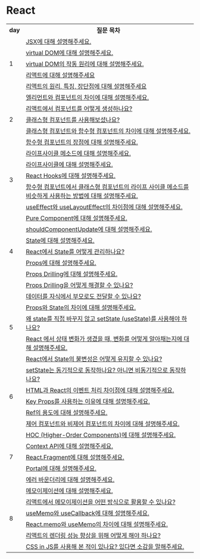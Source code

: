 # React

<table>
	<tr>
		<th>day</th>
    <th>질문 목차</th>
  </tr>
  <tr>
    <td rowspan="5">1</td>
    <td><a href="https://github.com/SDWoo/JMZS/blob/main/React/day01/JSX%EC%97%90%20%EB%8C%80%ED%95%9C%20%EC%84%A4%EB%AA%85.md">JSX에 대해 설명해주세요.</a></td>
  </tr>
  <tr>
    <td><a href="https://github.com/SDWoo/JMZS/blob/main/React/day01/virtual%20DOM%20%EC%84%A4%EB%AA%85.md">virtual DOM에 대해 설명해주세요.</a></td>
  </tr>
  <tr>
    <td><a href="https://github.com/SDWoo/JMZS/blob/main/React/day01/virtual%20DOM%EC%9D%98%20%EC%9E%91%EB%8F%99%20%EC%9B%90%EB%A6%AC.md">virtual DOM의 작동 원리에 대해 설명해주세요.</a></td>
  </tr>
  <tr>
    <td><a href="https://github.com/SDWoo/JMZS/blob/main/React/day01/%EB%A6%AC%EC%95%A1%ED%8A%B8%EC%97%90%20%EB%8C%80%ED%95%9C%20%EC%84%A4%EB%AA%85.md">리액트에 대해 설명해주세요</a></td>
  </tr>
  <tr>
    <td><a href="https://github.com/SDWoo/JMZS/blob/main/React/day01/%EB%A6%AC%EC%95%A1%ED%8A%B8%EC%9D%98%EC%9B%90%EB%A6%AC%2C%ED%8A%B9%EC%A7%95%2C%EC%9E%A5%EB%8B%A8%EC%A0%90.md">리액트의 원리, 특징, 장단점에 대해 설명해주세요</a></td>
  </tr>
   <tr>
    <td rowspan="5">2</td>
    <td><a href="https://github.com/SDWoo/JMZS/blob/main/React/day02/%EC%97%98%EB%A6%AC%EB%A8%BC%ED%8A%B8%EC%99%80%20%EC%BB%B4%ED%8F%AC%EB%84%8C%ED%8A%B8%EC%9D%98%20%EC%B0%A8%EC%9D%B4.md">엘리먼트와 컴포넌트의 차이에 대해 설명해주세요.</a></td>
  </tr>
  <tr>
    <td><a href="https://github.com/SDWoo/JMZS/blob/main/React/day02/%EC%BB%B4%ED%8F%AC%EB%84%8C%ED%8A%B8%20%EC%83%9D%EC%84%B1.md">리액트에서 컴포넌트를 어떻게 생성하나요?</a></td>
  </tr>
  <tr>
    <td><a href="https://github.com/SDWoo/JMZS/blob/main/React/day02/%ED%81%B4%EB%9E%98%EC%8A%A4%20%EC%BB%B4%ED%8F%AC%EB%84%8C%ED%8A%B8.md">클래스형 컴포넌트를 사용해보셨나요?</a></td>
  </tr>
  <tr>
    <td><a href="https://github.com/SDWoo/JMZS/blob/main/React/day02/%ED%81%B4%EB%9E%98%EC%8A%A4%20%EC%BB%B4%ED%8F%AC%EB%84%8C%ED%8A%B8%EC%99%80%20%ED%95%A8%EC%88%98%ED%98%95%20%EC%BB%B4%ED%8F%AC%EB%84%8C%ED%8A%B8%EC%9D%98%20%EC%B0%A8%EC%9D%B4.md">클래스형 컴포넌트와 함수형 컴포넌트의 차이에 대해 설명해주세요.</a></td>
  </tr>
  <tr>
    <td><a href="https://github.com/SDWoo/JMZS/blob/main/React/day02/%ED%95%A8%EC%88%98%ED%98%95%20%EC%BB%B4%ED%8F%AC%EB%84%8C%ED%8A%B8%EC%9D%98%20%EC%9E%A5%EC%A0%90.md">함수형 컴포넌트의 장점에 대해 설명해주세요.</a></td>
  </tr>
  <tr>
    <td rowspan="5">3</td>
    <td><a href="https://github.com/SDWoo/JMZS/blob/main/React/day03/%EB%9D%BC%EC%9D%B4%ED%94%84%EC%82%AC%EC%9D%B4%ED%81%B4%20%EB%A9%94%EC%86%8C%EB%93%9C%EC%97%90%20%EB%8C%80%ED%95%9C%20%EC%84%A4%EB%AA%85.md">라이프사이클 메소드에 대해 설명해주세요.</a></td>
  </tr>
  <tr>
    <td><a href="https://github.com/SDWoo/JMZS/blob/main/React/day03/%EB%9D%BC%EC%9D%B4%ED%94%84%EC%82%AC%EC%9D%B4%ED%81%B4%EC%97%90%20%EB%8C%80%ED%95%9C%20%EC%84%A4%EB%AA%85.md">라이프사이클에 대해 설명해주세요.</a></td>
  </tr>
  <tr>
    <td><a href="https://github.com/SDWoo/JMZS/blob/main/React/day03/React%20Hooks%EC%97%90%20%EB%8C%80%ED%95%9C%20%EC%84%A4%EB%AA%85.md">React Hooks에 대해 설명해주세요.</a></td>
  </tr>
  <tr>
    <td><a href="https://github.com/SDWoo/JMZS/blob/main/React/day03/%ED%95%A8%EC%88%98%ED%98%95%20%EC%BB%B4%ED%8F%AC%EB%84%8C%ED%8A%B8%EC%97%90%EC%84%9C%20%ED%81%B4%EB%9E%98%EC%8A%A4%ED%98%95%20%EC%BB%B4%ED%8F%AC%EB%84%8C%ED%8A%B8%EC%9D%98%20%EB%9D%BC%EC%9D%B4%ED%94%84%20%EC%82%AC%EC%9D%B4%ED%81%B4%20%EB%A9%94%EC%86%8C%EB%93%9C%EB%A5%BC%20%EB%B9%84%EC%8A%B7%ED%95%98%EA%B2%8C%20%EC%82%AC%EC%9A%A9%ED%95%98%EB%8A%94%20%EB%B0%A9%EB%B2%95%EC%97%90%20%EB%8C%80%ED%95%9C%20%EC%84%A4%EB%AA%85.md">함수형 컴포넌트에서 클래스형 컴포넌트의 라이프 사이클 메소드를 비슷하게 사용하는 방법에 대해 설명해주세요.</a></td>
  </tr>
  <tr>
    <td><a href="https://github.com/SDWoo/JMZS/blob/main/React/day03/useEffect%EC%99%80%20useLayoutEffect%EC%9D%98%20%EC%B0%A8%EC%9D%B4%EC%A0%90.md">useEffect와 useLayoutEffect의 차이점에 대해 설명해주세요.</a></td>
  </tr>

  <tr>
    <td rowspan="7">4</td>
    <td><a href="https://github.com/SDWoo/JMZS/blob/main/React/day04/pure%20component%EC%97%90%20%EB%8C%80%ED%95%9C%20%EC%84%A4%EB%AA%85.md">Pure Component에 대해 설명해주세요.</a></td>
  </tr>
  <tr>
    <td><a href="https://github.com/SDWoo/JMZS/blob/main/React/day04/shouldComponentUpdate%EC%97%90%20%EB%8C%80%ED%95%9C%20%EC%84%A4%EB%AA%85.md">shouldComponentUpdate에 대해 설명해주세요.</a></td>
  </tr>
  <tr>
    <td><a href="https://github.com/SDWoo/JMZS/blob/main/React/day04/State%EC%97%90%20%EB%8C%80%ED%95%9C%20%EC%84%A4%EB%AA%85.md">State에 대해 설명해주세요.</a></td>
  </tr>
  <tr>
    <td><a href="https://github.com/SDWoo/JMZS/blob/main/React/day04/%EB%A6%AC%EC%95%A1%ED%8A%B8%EC%97%90%EC%84%9C%EC%9D%98%20state%20%EA%B4%80%EB%A6%AC.md">React에서 State를 어떻게 관리하나요?</a></td>
  </tr>
  <tr>
    <td><a href="https://github.com/SDWoo/JMZS/blob/main/React/day04/props%EC%97%90%20%EB%8C%80%ED%95%9C%20%EC%84%A4%EB%AA%85.md">Props에 대해 설명해주세요.</a></td>
  </tr>
  <tr>
    <td><a href="https://github.com/SDWoo/JMZS/blob/main/React/day04/props%20drilling%EC%97%90%20%EB%8C%80%ED%95%9C%20%EC%84%A4%EB%AA%85.md">Props Drilling에 대해 설명해주세요.</a></td>
  </tr>
  <tr>
    <td><a href="https://github.com/SDWoo/JMZS/blob/main/React/day04/props%20drilling%20%ED%95%B4%EA%B2%B0%20%EB%B0%A9%EC%95%88.md">Props Drilling을 어떻게 해결할 수 있나요?</a></td>
  </tr>
  
   <tr>
    <td rowspan="5">5</td>
    <td><a href="https://github.com/SDWoo/JMZS/blob/main/React/day05/%EC%9E%90%EC%8B%9D%20%EB%8D%B0%EC%9D%B4%ED%84%B0%EB%A5%BC%20%EB%B6%80%EB%AA%A8%EB%A1%9C%20%EC%A0%84%EB%8B%AC.md">데이터를 자식에서 부모로도 전달할 수 있나요?</a></td>
  </tr>
  <tr>
    <td><a href="https://github.com/SDWoo/JMZS/blob/main/React/day05/props%EC%99%80%20state%EC%9D%98%20%EC%B0%A8%EC%9D%B4.md">Props와 State의 차이에 대해 설명해주세요.</a></td>
  </tr>
  <tr>
    <td><a href="https://github.com/SDWoo/JMZS/blob/main/React/day05/setState(useState)%EC%9D%98%20%EC%82%AC%EC%9A%A9%20%EC%9D%B4%EC%9C%A0.md">왜 state를 직접 바꾸지 않고 setState (useState)를 사용해야 하나요?</a></td>
  </tr>
  <tr>
    <td><a href="https://github.com/SDWoo/JMZS/blob/main/React/day05/React%EC%9D%98%20%EC%83%81%ED%83%9C%20%EB%B3%80%ED%99%94%20%EA%B0%90%EC%A7%80.md">React 에서 상태 변화가 생겼을 때, 변화를 어떻게 알아채는지에 대해 설명해주세요.</a></td>
  </tr>
  <tr>
    <td><a href="https://github.com/SDWoo/JMZS/blob/main/React/day05/state%EC%9D%98%20%EB%B6%88%EB%B3%80%EC%84%B1%20%EC%9C%A0%EC%A7%80%20%EB%B0%A9%EB%B2%95.md">React에서 State의 불변성은 어떻게 유지할 수 있나요?</a></td>
  </tr>

  <tr>
    <td rowspan="5">6</td>
    <td><a href="https://github.com/SDWoo/JMZS/blob/main/React/day06/setState%EB%8A%94%20%EC%99%9C%20%EB%B9%84%EB%8F%99%EA%B8%B0%EC%A0%81%EC%9C%BC%EB%A1%9C%20%EB%8F%99%EC%9E%91%ED%95%98%EB%82%98%EC%9A%94.md">setState는 동기적으로 동작하나요? 아니면 비동기적으로 동작하나요?</a></td>
  </tr>
  <tr>
    <td><a href="https://github.com/SDWoo/JMZS/blob/main/React/day06/HTML%EA%B3%BC%20React%EC%9D%98%20%EC%9D%B4%EB%B2%A4%ED%8A%B8%20%EC%B2%98%EB%A6%AC%20%EC%B0%A8%EC%9D%B4%EC%A0%90.md">HTML과 React의 이벤트 처리 차이점에 대해 설명해주세요.</a></td>
  </tr>
  <tr>
    <td><a href="https://github.com/SDWoo/JMZS/blob/main/React/day06/key%20props%EB%A5%BC%20%EC%82%AC%EC%9A%A9%ED%95%98%EB%8A%94%20%EC%9D%B4%EC%9C%A0.md">Key Props를 사용하는 이유에 대해 설명해주세요.</a></td>
  </tr>
  <tr>
    <td><a href="https://github.com/SDWoo/JMZS/blob/main/React/day06/ref%EC%9D%98%20%EC%9A%A9%EB%8F%84.md">Ref의 용도에 대해 설명해주세요.</a></td>
  </tr>
  <tr>
    <td><a href="https://github.com/SDWoo/JMZS/blob/main/React/day06/%EC%A0%9C%EC%96%B4%20%EC%BB%B4%ED%8F%AC%EB%84%8C%ED%8A%B8%EC%99%80%20%EB%B9%84%EC%A0%9C%EC%96%B4%20%EC%BB%B4%ED%8F%AC%EB%84%8C%ED%8A%B8%EC%9D%98%20%EC%B0%A8%EC%9D%B4.md">제어 컴포넌트와 비제어 컴포넌트의 차이에 대해 설명해주세요.</a></td>
  </tr>

  <tr>
    <td rowspan="5">7</td>
    <td><a href="https://github.com/SDWoo/JMZS/blob/main/React/day07/HOC%20(Higher-Order%20Components)%EC%97%90%20%EB%8C%80%ED%95%B4%20%EC%84%A4%EB%AA%85%ED%95%B4%EC%A3%BC%EC%84%B8%EC%9A%94..md">HOC (Higher-Order Components)에 대해 설명해주세요.</a></td>
  </tr>
  <tr>
    <td><a href="https://github.com/SDWoo/JMZS/blob/main/React/day07/Context%20API%EC%97%90%20%EB%8C%80%ED%95%B4%20%EC%84%A4%EB%AA%85%ED%95%B4%EC%A3%BC%EC%84%B8%EC%9A%94..md">Context API에 대해 설명해주세요.</a></td>
  </tr>
  <tr>
    <td><a href="https://github.com/SDWoo/JMZS/blob/main/React/day07/React.Fragment%EC%97%90%20%EB%8C%80%ED%95%B4%20%EC%84%A4%EB%AA%85%ED%95%B4%EC%A3%BC%EC%84%B8%EC%9A%94..md">React.Fragment에 대해 설명해주세요.</a></td>
  </tr>
  <tr>
    <td><a href="https://github.com/SDWoo/JMZS/blob/main/React/day07/Portal%EC%97%90%20%EB%8C%80%ED%95%B4%20%EC%84%A4%EB%AA%85%ED%95%B4%EC%A3%BC%EC%84%B8%EC%9A%94..md">Portal에 대해 설명해주세요.</a></td>
  </tr>
  <tr>
    <td><a href="https://github.com/SDWoo/JMZS/blob/main/React/day07/%EC%97%90%EB%9F%AC%20%EB%B0%94%EC%9A%B4%EB%8D%94%EB%A6%AC%EC%97%90%20%EB%8C%80%ED%95%B4%20%EC%84%A4%EB%AA%85%ED%95%B4%EC%A3%BC%EC%84%B8%EC%9A%94..md">에러 바운더리에 대해 설명해주세요.</a></td>
  </tr>

  <tr>
    <td rowspan="6">8</td>
    <td><a href="https://github.com/SDWoo/JMZS/blob/main/React/day08/%EB%A9%94%EB%AA%A8%EC%9D%B4%EC%A0%9C%EC%9D%B4%EC%85%98%20%EC%84%A4%EB%AA%85.md">메모이제이션에 대해 설명해주세요.</a></td>
  </tr>
  <tr>
    <td><a href="https://github.com/SDWoo/JMZS/blob/main/React/day08/%EB%A6%AC%EC%95%A1%ED%8A%B8%EC%97%90%EC%84%9C%EC%9D%98%20%EB%A9%94%EB%AA%A8%EC%9D%B4%EC%A0%9C%EC%9D%B4%EC%85%98%20%ED%99%9C%EC%9A%A9.md">리액트에서 메모이제이션을 어떤 방식으로 활용할 수 있나요?</a></td>
  </tr>
  <tr>
    <td><a href="https://github.com/SDWoo/JMZS/blob/main/React/day08/useMemo%2C%20useCallback%20%EC%B0%A8%EC%9D%B4%EC%A0%90.md">useMemo와 useCallback에 대해 설명해주세요.</a></td>
  </tr>
  <tr>
    <td><a href="https://github.com/SDWoo/JMZS/blob/main/React/day08/React.memo%2C%20useMemo%20%EC%B0%A8%EC%9D%B4%EC%A0%90.md">React.memo와 useMemo의 차이에 대해 설명해주세요.</a></td>
  </tr>
  <tr>
    <td><a href="https://github.com/SDWoo/JMZS/blob/main/React/day08/%EB%A6%AC%EC%95%A1%ED%8A%B8%EC%9D%98%20%EB%A0%8C%EB%8D%94%EB%A7%81%20%EC%84%B1%EB%8A%A5%20%ED%96%A5%EC%83%81%20%EB%B0%A9%EB%B2%95.md">리액트의 렌더링 성능 향상을 위해 어떻게 해야 하나요?</a></td>
  </tr>
  <tr>
    <td><a href="https://github.com/SDWoo/JMZS/blob/main/React/day08/CSS%20in%20JS%20%EC%82%AC%EC%9A%A9%20%EB%B0%8F%20%EB%8A%90%EB%82%80%EC%A0%90.md">CSS in JS를 사용해 본 적이 있나요? 있다면 소감을 말해주세요.</a></td>
  </tr>
</table>
